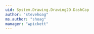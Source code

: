 ```yaml
---
uid: System.Drawing.Drawing2D.DashCap
author: "stevehoag"
ms.author: "shoag"
manager: "wpickett"
---
```

